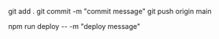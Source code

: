 git add .
git commit -m "commit message"
git push origin main

npm run deploy -- -m "deploy message"